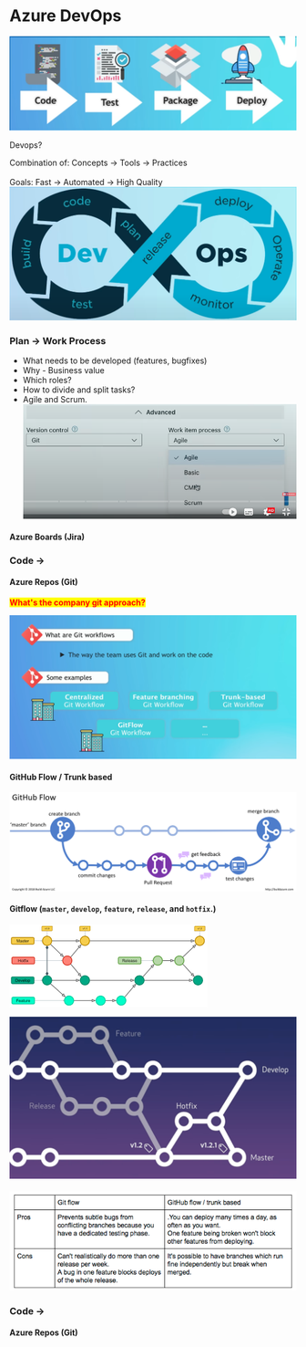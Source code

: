 # Azure DevOps

![](<../.gitbook/assets/Screen Shot 2022-11-01 at 10.27.43 am.png>)



Devops?&#x20;

&#x20;Combination of: Concepts -> Tools -> Practices\
\
Goals: Fast -> Automated -> High Quality![](<../.gitbook/assets/Screen Shot 2022-11-01 at 10.31.20 am.png>)



### Plan -> Work Process

* What needs to be developed (features, bugfixes)
* Why - Business value
* Which roles?
* How to divide and split tasks?&#x20;
* Agile and Scrum.![](<../.gitbook/assets/Screen Shot 2022-11-01 at 10.52.45 am.png>)

#### Azure Boards (Jira)



### Code ->&#x20;

#### Azure Repos (Git)

<mark style="color:red;">**What's the company git approach?**</mark>&#x20;

![](<../.gitbook/assets/Screen Shot 2022-11-01 at 10.59.07 am.png>)

#### GitHub Flow / Trunk based

![](../.gitbook/assets/image.png)



#### Gitflow (`master`, `develop`, `feature`, `release`, and `hotfix`.)

![](<../.gitbook/assets/image (1).png>)

![](<../.gitbook/assets/Screen Shot 2022-11-01 at 1.17.00 pm.png>)

#### ![](<../.gitbook/assets/Screen Shot 2022-11-01 at 12.48.44 pm.png>)



### Code ->&#x20;

#### Azure Repos (Git)
